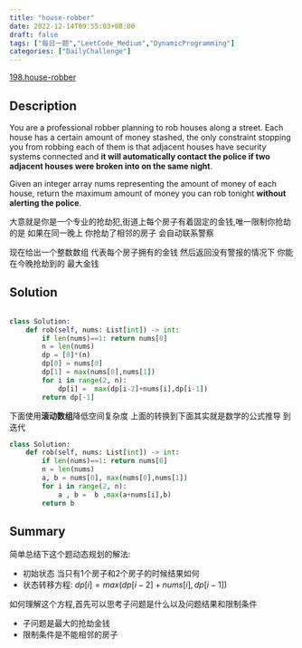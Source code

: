 ```yaml
---
title: "house-robber"
date: 2022-12-14T09:55:03+08:00
draft: false
tags: ["每日一题","LeetCode_Medium","DynamicProgramming"]
categories: ["DailyChallenge"]
---
```


[198.house-robber](https://leetcode.com/problems/house-robber/)

## Description

You are a professional robber planning to rob houses along a street. Each house has a certain amount of money stashed, the only constraint stopping you from robbing each of them is that adjacent houses have security systems connected and **it will automatically contact the police if two adjacent houses were broken into on the same night**.

Given an integer array nums representing the amount of money of each house, return the maximum amount of money you can rob tonight **without alerting the police**.

大意就是你是一个专业的抢劫犯,街道上每个房子有着固定的金钱,唯一限制你抢劫的是 如果在同一晚上 你抢劫了相邻的房子 会自动联系警察 

现在给出一个整数数组 代表每个房子拥有的金钱 然后返回没有警报的情况下 你能在今晚抢劫到的
最大金钱

## Solution

```python

class Solution:
    def rob(self, nums: List[int]) -> int:
        if len(nums)==1: return nums[0]
        n = len(nums)
        dp = [0]*(n)
        dp[0] = nums[0]
        dp[1] = max(nums[0],nums[1])
        for i in range(2, n):
            dp[i] =  max(dp[i-2]+nums[i],dp[i-1])
        return dp[-1]
```

下面使用**滚动数组**降低空间复杂度
上面的转换到下面其实就是数学的公式推导 到迭代

```python
class Solution:
    def rob(self, nums: List[int]) -> int:
        if len(nums)==1: return nums[0]
        n = len(nums)
        a, b = nums[0], max(nums[0],nums[1])
        for i in range(2, n):
            a , b =  b ,max(a+nums[i],b)
        return b
```

## Summary

简单总结下这个题动态规划的解法:

- 初始状态 当只有1个房子和2个房子的时候结果如何
- 状态转移方程: $dp[i] = max(dp[i-2]+nums[i],dp[i-1])$

如何理解这个方程,首先可以思考子问题是什么以及问题结果和限制条件

- 子问题是最大的抢劫金钱
- 限制条件是不能相邻的房子